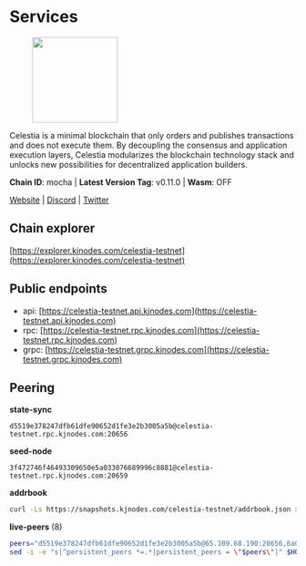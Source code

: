 # Services

<figure><img src="https://raw.githubusercontent.com/kj89/testnet_manuals/main/pingpub/logos/celestia.png" width="150" alt=""><figcaption></figcaption></figure>

Celestia is a minimal blockchain that only orders and publishes transactions and  does not execute them. By decoupling the consensus and application execution layers,  Celestia modularizes the blockchain technology stack and unlocks new possibilities  for decentralized application builders.

**Chain ID**: mocha | **Latest Version Tag**: v0.11.0 | **Wasm**: OFF

[Website](https://celestia.org) | [Discord](https://discord.gg/celestiacommunity) | [Twitter](https://twitter.com/CelestiaOrg)


## Chain explorer
[https://explorer.kjnodes.com/celestia-testnet](https://explorer.kjnodes.com/celestia-testnet)

## Public endpoints

* api: [https://celestia-testnet.api.kjnodes.com](https://celestia-testnet.api.kjnodes.com)
* rpc: [https://celestia-testnet.rpc.kjnodes.com](https://celestia-testnet.rpc.kjnodes.com)
* grpc: [https://celestia-testnet.grpc.kjnodes.com](https://celestia-testnet.grpc.kjnodes.com)

## Peering

**state-sync**

```text
d5519e378247dfb61dfe90652d1fe3e2b3005a5b@celestia-testnet.rpc.kjnodes.com:20656
```

**seed-node**

```text
3f472746f46493309650e5a033076689996c8881@celestia-testnet.rpc.kjnodes.com:20659
```

**addrbook**
```bash
curl -Ls https://snapshots.kjnodes.com/celestia-testnet/addrbook.json > $HOME/.celestia-app/config/addrbook.json
```

**live-peers** (8)
```bash
peers="d5519e378247dfb61dfe90652d1fe3e2b3005a5b@65.109.68.190:20656,6a03b088a9e183e7faa897afcc6b50c6971a4cd5@159.69.5.164:26656,3ad7f2d36f5e15d902c7aff7a305bea40f03f95c@163.172.111.148:26656,e6c28bd7cb4be3651942a9d93368651c97ee4733@65.108.65.36:20656,5aea20b40e68bcfaf856cc2d47480d9a8607ae1f@135.181.251.100:20656,f635022d319d71bc91c3080fe3bda7bc3a68b55a@116.202.227.117:20656,eec289755259106bf29266c401bace003289c6be@35.234.94.146:26656,ca40b8ccd7c9d717ca691a74bec1e67aa9ae72c8@31.223.32.35:26656"
sed -i -e "s|^persistent_peers *=.*|persistent_peers = \"$peers\"|" $HOME/.celestia-app/config/config.toml
```
